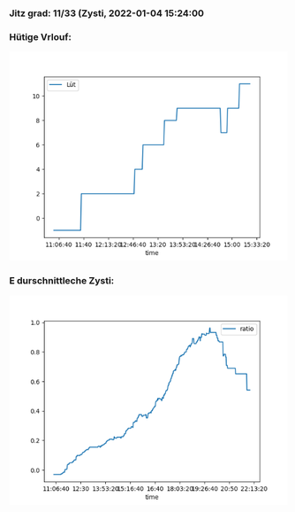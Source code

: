 ### Jitz grad: 11/33 (Zysti, 2022-01-04 15:24:00

### Hütige Vrlouf:
![Graph](Today.png)

### E durschnittleche Zysti:
![Graph](Zysti.png)
